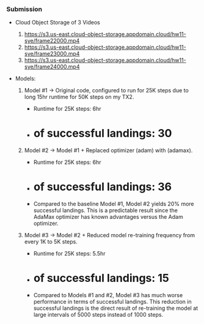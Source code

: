 ### Submission
- Cloud Object Storage of 3 Videos
  1. https://s3.us-east.cloud-object-storage.appdomain.cloud/hw11-sye/frame22000.mp4
  2. https://s3.us-east.cloud-object-storage.appdomain.cloud/hw11-sye/frame23000.mp4
  3. https://s3.us-east.cloud-object-storage.appdomain.cloud/hw11-sye/frame24000.mp4

- Models:
  1. Model #1 -> Original code, configured to run for 25K steps due to long 15hr runtime for 50K steps on my TX2.
     * Runtime for 25K steps: 6hr
     * # of successful landings: 30
     
  2. Model #2 -> Model #1 + Replaced optimizer (adam) with (adamax).
     * Runtime for 25K steps: 6hr
     * # of successful landings: 36
     * Compared to the baseline Model #1, Model #2 yields 20% more successful landings.  This is a predictable result since the AdaMax optimizer has known advantages versus the Adam optimizer.

  3. Model #3 -> Model #2 + Reduced model re-training frequency from every 1K to 5K steps.
     * Runtime for 25K steps: 5.5hr
     * # of successful landings: 15
     * Compared to Models #1 and #2, Model #3 has much worse performance in terms of successful landings.  This reduction in successful landings is the direct result of re-training the model at large intervals of 5000 steps instead of 1000 steps.

